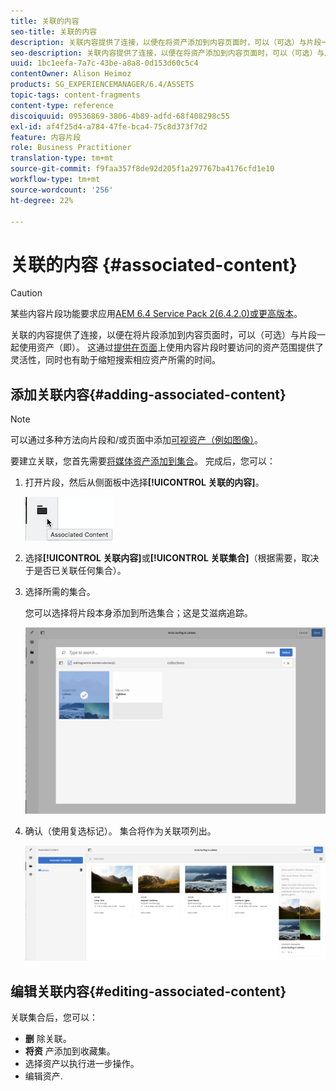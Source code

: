 ```yaml
---
title: 关联的内容
seo-title: 关联的内容
description: 关联内容提供了连接，以便在将资产添加到内容页面时，可以（可选）与片段一起使用资产。
seo-description: 关联内容提供了连接，以便在将资产添加到内容页面时，可以（可选）与片段一起使用资产。
uuid: 1bc1eefa-7a7c-43be-a8a8-0d153d60c5c4
contentOwner: Alison Heimoz
products: SG_EXPERIENCEMANAGER/6.4/ASSETS
topic-tags: content-fragments
content-type: reference
discoiquuid: 09536869-3806-4b89-adfd-68f408298c55
exl-id: af4f25d4-a784-47fe-bca4-75c8d373f7d2
feature: 内容片段
role: Business Practitioner
translation-type: tm+mt
source-git-commit: f9faa357f8de92d205f1a297767ba4176cfd1e10
workflow-type: tm+mt
source-wordcount: '256'
ht-degree: 22%

---
```


# 关联的内容 {#associated-content}

>[!CAUTION]
>
>某些内容片段功能要求应用[AEM 6.4 Service Pack 2(6.4.2.0)或更高版本](/help/release-notes/sp-release-notes.md)。

关联的内容提供了连接，以便在将片段添加到内容页面时，可以（可选）与片段一起使用资产（即）。 这通过[提供在页面](/help/sites-authoring/content-fragments.md#using-associated-content)上使用内容片段时要访问的资产范围提供了灵活性，同时也有助于缩短搜索相应资产所需的时间。

## 添加关联内容{#adding-associated-content}

>[!NOTE]
>
>可以通过多种方法向片段和/或页面中添加[可视资产（例如图像）](content-fragments.md#fragments-with-visual-assets)。

要建立关联，您首先需要[将媒体资产添加到集合](managing-collections-touch-ui.md#adding-assets-to-a-collection)。 完成后，您可以：

1. 打开片段，然后从侧面板中选择&#x200B;**[!UICONTROL 关联的内容]**。

   ![chlimage_1-207](assets/chlimage_1-207.png)

1. 选择&#x200B;**[!UICONTROL 关联内容]**&#x200B;或&#x200B;**[!UICONTROL 关联集合]**（根据需要，取决于是否已关联任何集合）。
1. 选择所需的集合。

   您可以选择将片段本身添加到所选集合；这是艾滋病追踪。

   ![cfm-6420-04](assets/cfm-6420-04.png)

1. 确认（使用复选标记）。 集合将作为关联项列出。

   ![cfm-6420-05](assets/cfm-6420-05.png)

## 编辑关联内容{#editing-associated-content}

关联集合后，您可以：

* **删** 除关联。
* **将资** 产添加到收藏集。
* 选择资产以执行进一步操作。
* 编辑资产.
